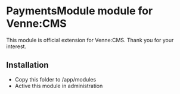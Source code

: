 PaymentsModule module for Venne:CMS
===================================

This module is official extension for Venne:CMS. Thank you for your interest.

Installation
------------

- Copy this folder to /app/modules
- Active this module in administration
